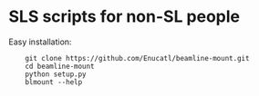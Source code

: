 # SLS scripts for non-SL people

Easy installation:

```
    git clone https://github.com/Enucatl/beamline-mount.git
    cd beamline-mount
    python setup.py
    blmount --help
```
